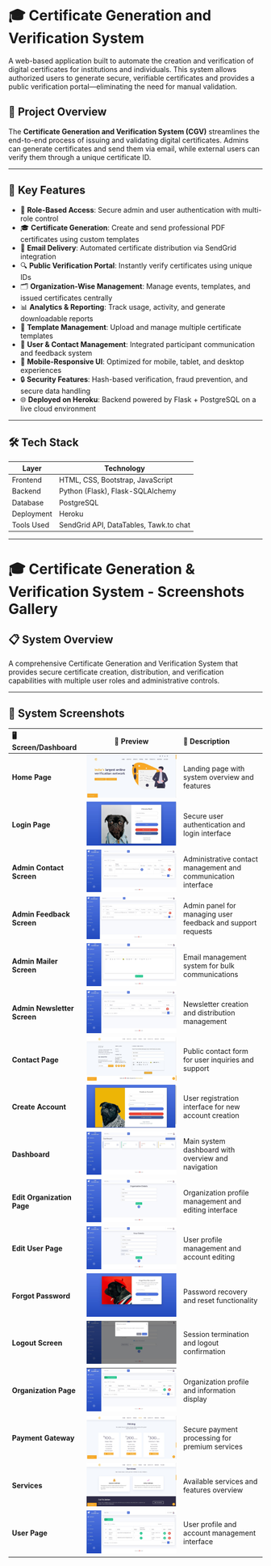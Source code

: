 # 🎓 **Certificate Generation and Verification System**

A web-based application built to automate the creation and verification of digital certificates for institutions and individuals. This system allows authorized users to generate secure, verifiable certificates and provides a public verification portal—eliminating the need for manual validation.

## 📌 Project Overview

The **Certificate Generation and Verification System (CGV)** streamlines the end-to-end process of issuing and validating digital certificates. Admins can generate certificates and send them via email, while external users can verify them through a unique certificate ID.

---

## 🚀 Key Features

- 🔐 **Role-Based Access**: Secure admin and user authentication with multi-role control  
- 🎓 **Certificate Generation**: Create and send professional PDF certificates using custom templates  
- 📩 **Email Delivery**: Automated certificate distribution via SendGrid integration  
- 🔍 **Public Verification Portal**: Instantly verify certificates using unique IDs  
- 🗂️ **Organization-Wise Management**: Manage events, templates, and issued certificates centrally  
- 📊 **Analytics & Reporting**: Track usage, activity, and generate downloadable reports  
- 🎨 **Template Management**: Upload and manage multiple certificate templates  
- 👥 **User & Contact Management**: Integrated participant communication and feedback system  
- 📱 **Mobile-Responsive UI**: Optimized for mobile, tablet, and desktop experiences  
- 🔒 **Security Features**: Hash-based verification, fraud prevention, and secure data handling  
- 🌐 **Deployed on Heroku**: Backend powered by Flask + PostgreSQL on a live cloud environment

---

## 🛠 Tech Stack

| Layer         | Technology                            |
|---------------|----------------------------------------|
| Frontend      | HTML, CSS, Bootstrap, JavaScript       |
| Backend       | Python (Flask), Flask-SQLAlchemy       |
| Database      | PostgreSQL                             |
| Deployment    | Heroku                                 |
| Tools Used    | SendGrid API, DataTables, Tawk.to chat |

---
# 🎓 Certificate Generation & Verification System - Screenshots Gallery

## 📋 System Overview
A comprehensive Certificate Generation and Verification System that provides secure certificate creation, distribution, and verification capabilities with multiple user roles and administrative controls.

---

## 📸 System Screenshots

| 🖥️ **Screen/Dashboard** | 🎯 **Preview** | 📝 **Description** |
|:-------------------------|:--------------:|:-------------------|
| **Home Page** | ![Home Page](https://raw.githubusercontent.com/Dreamer007VS/Certificate-Generation-Verification-System/main/screenshots/HOME%20PAGE.jpg) | Landing page with system overview and features |
| **Login Page** | ![Login Page](https://raw.githubusercontent.com/Dreamer007VS/Certificate-Generation-Verification-System/main/screenshots/LOGIN%20PAGE.jpg) | Secure user authentication and login interface |
| **Admin Contact Screen** | ![Admin Contact Screen](https://raw.githubusercontent.com/Dreamer007VS/Certificate-Generation-Verification-System/main/screenshots/ADMIN%20CONTACT%20SCREEN.jpg) | Administrative contact management and communication interface |
| **Admin Feedback Screen** | ![Admin Feedback Screen](https://raw.githubusercontent.com/Dreamer007VS/Certificate-Generation-Verification-System/main/screenshots/ADMIN%20FEEDBACK%20SCREEN.jpg) | Admin panel for managing user feedback and support requests |
| **Admin Mailer Screen** | ![Admin Mailer Screen](https://raw.githubusercontent.com/Dreamer007VS/Certificate-Generation-Verification-System/main/screenshots/ADMIN%20MAILER%20SCREEN.jpg) | Email management system for bulk communications |
| **Admin Newsletter Screen** | ![Admin Newsletter Screen](https://raw.githubusercontent.com/Dreamer007VS/Certificate-Generation-Verification-System/main/screenshots/ADMIN%20NEWSLETTER%20SCREEN.jpg) | Newsletter creation and distribution management |
| **Contact Page** | ![Contact Page 24*7](https://raw.githubusercontent.com/Dreamer007VS/Certificate-Generation-Verification-System/main/screenshots/CONTACT%20PAGE.jpg) | Public contact form for user inquiries and support |
| **Create Account** | ![Create Account](https://raw.githubusercontent.com/Dreamer007VS/Certificate-Generation-Verification-System/main/screenshots/CREATE%20ACCOUNT.jpg) | User registration interface for new account creation |
| **Dashboard** | ![Dashboard](https://raw.githubusercontent.com/Dreamer007VS/Certificate-Generation-Verification-System/main/screenshots/DASHBORD.jpg) | Main system dashboard with overview and navigation |
| **Edit Organization Page** | ![Edit Organization Page](https://raw.githubusercontent.com/Dreamer007VS/Certificate-Generation-Verification-System/main/screenshots/EDIT%20ORGANIZATION%20PAGE.jpg) | Organization profile management and editing interface |
| **Edit User Page** | ![Edit User Page](https://raw.githubusercontent.com/Dreamer007VS/Certificate-Generation-Verification-System/main/screenshots/EDIT%20USERS%20PAGE.jpg) | User profile management and account editing |
| **Forgot Password** | ![Forgot Password](https://raw.githubusercontent.com/Dreamer007VS/Certificate-Generation-Verification-System/main/screenshots/FORGOT%20PASSWORD.jpg) | Password recovery and reset functionality |
| **Logout Screen** | ![Logout Screen](https://raw.githubusercontent.com/Dreamer007VS/Certificate-Generation-Verification-System/main/screenshots/LOGOUT%20SCREEN.jpg) | Session termination and logout confirmation |
| **Organization Page** | ![Organization Page](https://raw.githubusercontent.com/Dreamer007VS/Certificate-Generation-Verification-System/main/screenshots/ORGANIZATION%20PAGE.jpg) | Organization profile and information display |
| **Payment Gateway** | ![Payment Gateway](https://raw.githubusercontent.com/Dreamer007VS/Certificate-Generation-Verification-System/main/screenshots/PAYMENT%20GATEWAY.jpg) | Secure payment processing for premium services |
| **Services** | ![Services](https://raw.githubusercontent.com/Dreamer007VS/Certificate-Generation-Verification-System/main/screenshots/SERVICES.jpg) | Available services and features overview |
| **User Page** | ![User Page](https://raw.githubusercontent.com/Dreamer007VS/Certificate-Generation-Verification-System/main/screenshots/USER%20PAGE.jpg) | User profile and account management interface |


